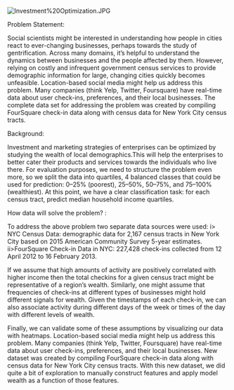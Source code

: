 
![Investment%20Optimization.JPG](attachment:Investment%20Optimization.JPG)

Problem Statement:

Social scientists might be interested in understanding how people in cities react to ever-changing businesses, perhaps towards the study of gentrification. Across many domains, it’s helpful to understand the dynamics between businesses and the people affected by them. However, relying on costly and infrequent government census services to provide demographic information for large, changing cities quickly becomes unfeasible.
Location-based social media might help us address this problem. Many companies (think Yelp, Twitter, Foursquare) have real-time data about user check-ins, preferences, and their local businesses. The complete data set for addressing the problem was created by compiling FourSquare check-in data along with census data for New York City census tracts.

Background:

Investment and marketing strategies of enterprises can be optimized by studying the wealth of local demographics.This will help the enterprises to better cater their products and services towards the individuals who live there.
For evaluation purposes, we need to structure the problem even more, so we split the data into quartiles, 4 balanced classes that could be used for prediction: 0–25% (poorest), 25–50%, 50–75%, and 75–100% (wealthiest).
At this point, we have a clear classification task: for each census tract, predict median household income quartiles.

How data will solve the problem? :

To address the above problem two separate data sources were used:
i> NYC Census Data: demographic data for 2,167 census tracts in New York City based on 2015 American Community Survey 5-year estimates.
ii>FourSquare Check-in Data in NYC: 227,428 check-ins collected from 12 April 2012 to 16 February 2013.

If we assume that high amounts of activity are positively correlated with higher income then the total checkins for a given census tract might be representative of a region’s wealth. Similarly, one might assume that frequencies of check-ins at different types of businesses  might hold different signals for wealth. Given the timestamps of each check-in, we can also associate activity during different days of the week or times of the day with different levels of wealth.

Finally, we can validate some of these assumptions by visualizing our data with heatmaps.
Location-based social media might help us address this problem. Many companies (think Yelp, Twitter, Foursquare) have real-time data about user check-ins, preferences, and their local businesses. New dataset was created by compiling FourSquare check-in data along with census data for New York City census tracts. With this new dataset, we did quite a bit of exploration to manually construct features and apply model wealth as a function of those features.
